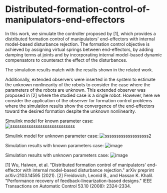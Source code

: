 # Distributed-formation-control-of-manipulators-end-effectors
In this work, we simulate the controller proposed by [1], which provides a distributed formation control of manipulators' end-effectors with internal model-based disturbance rejection. The formation control objective is achieved by assigning virtual springs between end-effectors, by adding damping terms at joints and by incorporating internal model-based dynamic compensators to counteract the effect of the disturbances.

The simulation results match with the results shown in the related work.

Additionally, extended observers were inserted in the system to estimate the unknown nonlinearity of the robots to consider the case where the parameters of the robots are unknown. This extended observer was proposed in [2] where the studied case is a single robot. However, here we consider the application of the observer for formation control problems where the simulation results show the convergence of the end-effectors toward the desired formation despite the unknown nonlinearity.

Simulink model for known parameter case:
![ssssssssssssssssssssssssssss](https://github.com/SokratALDARMINI/Distributed-formation-control-of-manipulators-end-effectors/assets/95107709/f403cb47-5804-46c5-8cd9-20073077ee71)

Simulink model for unknown parameter case:
![sssssssssssssssssss2](https://github.com/SokratALDARMINI/Distributed-formation-control-of-manipulators-end-effectors/assets/95107709/ee17b435-4ba6-4468-b173-e9ac4f0cfe52)

Simulation results with known parameters case:
![image](https://github.com/SokratALDARMINI/Distributed-formation-control-of-manipulators-end-effectors/assets/95107709/c456ef20-3a50-4fb5-87f3-2abdff3123c3)

Simulation results with unknown parameters case:
![image](https://github.com/SokratALDARMINI/Distributed-formation-control-of-manipulators-end-effectors/assets/95107709/7f383646-138f-40a6-986f-3d084cbf4d60)


[1] Wu, Haiwen, et al. "Distributed formation control of manipulators' end-effector with internal model-based disturbance rejection." arXiv preprint arXiv:2103.14595 (2021).
[2] Freidovich, Leonid B., and Hassan K. Khalil. "Performance recovery of feedback-linearization-based designs." IEEE Transactions on Automatic Control 53.10 (2008): 2324-2334.


